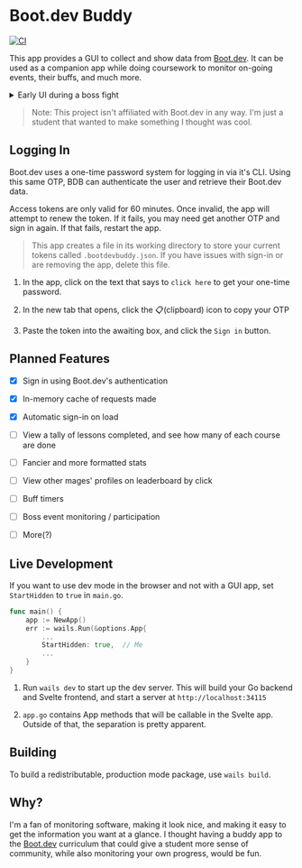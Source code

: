 # Boot.dev Buddy

[![CI](https://github.com/ellielle/bootdev-buddy/actions/workflows/ci.yml/badge.svg)](https://github.com/ellielle/bootdev-buddy/actions/workflows/ci.yml)

This app provides a GUI to collect and show data from [Boot.dev](https://boot.dev/). It can be used as a companion app while doing coursework to monitor on-going events, their buffs, and much more.

<details>
	
<summary>	
Early UI during a boss fight
</summary
	
![2024-06-10_16-16-26](https://github.com/ellielle/bootdev-buddy/assets/40385743/42309740-4705-4183-8a3d-8d20a33d7297)
 
</details>

> Note: This project isn't affiliated with Boot.dev in any way. I'm just a student that wanted to make something I thought was cool.

## Logging In

Boot.dev uses a one-time password system for logging in via it's CLI. Using this same OTP, BDB can authenticate the user and retrieve their Boot.dev data.

Access tokens are only valid for 60 minutes. Once invalid, the app will attempt to renew the token. If it fails, you may need get another OTP and sign in again. If that fails, restart the app.

> This app creates a file in its working directory to store your current tokens called `.bootdevbuddy.json`. If you have issues with sign-in or are removing the app, delete this file.

1. In the app, click on the text that says to `click here` to get your one-time password.

2. In the new tab that opens, click the 📋(clipboard) icon to copy your OTP

3. Paste the token into the awaiting box, and click the `Sign in` button.

## Planned Features

- [x] Sign in using Boot.dev's authentication
- [x] In-memory cache of requests made
- [x] Automatic sign-in on load
- [ ] View a tally of lessons completed, and see how many of each course are done
- [ ] Fancier and more formatted stats
- [ ] View other mages' profiles on leaderboard by click
- [ ] Buff timers
- [ ] Boss event monitoring / participation
- [ ] More(?)


## Live Development

If you want to use dev mode in the browser and not with a GUI app, set `StartHidden` to `true` in `main.go`.

```go
func main() {
	app := NewApp()
	err := wails.Run(&options.App{
        ...
		StartHidden: true,  // Me
        ...
    }
}
```

1. Run `wails dev` to start up the dev server. This will build your Go backend and Svelte frontend, and start a server at `http://localhost:34115`

2. `app.go` contains App methods that will be callable in the Svelte app. Outside of that, the separation is pretty apparent.

## Building

To build a redistributable, production mode package, use `wails build`.

## Why?

I'm a fan of monitoring software, making it look nice, and making it easy to get the information you want at a glance. I thought having a buddy app to the [Boot.dev](https://boot.dev) curriculum that could give a student more sense of community, while also monitoring your own progress, would be fun.
